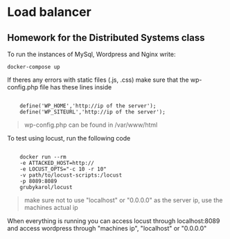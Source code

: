 <h1>Load balancer</h1>
<h2>Homework for the Distributed Systems class</h2>

<p>To run the instances of MySql, Wordpress and Nginx write:</p>
<code>docker-compose up</code>

<p> 
    If theres any errors with static files (.js, .css) make sure that the wp-config.php file has these lines inside
</p>
<code>
    define('WP_HOME','http://ip of the server');  
    define('WP_SITEURL','http://ip of the server');
</code>

  

> wp-config.php can be found in /var/www/html

<p>To test using locust, run the following code</p>

<code>
    docker run --rm  
    -e ATTACKED_HOST=http://<ip of the server>
    -e LOCUST_OPTS="-c 10 -r 10" 
    -v path/to/locust-scripts:/locust 
    -p 8089:8089
    grubykarol/locust
</code>

  

> make sure not to use "localhost" or "0.0.0.0" as the server ip, use the machines actual ip 

<p> When everything is running you can access locust through localhost:8089 and access wordpress through "machines ip", "localhost" or "0.0.0.0"</p>
